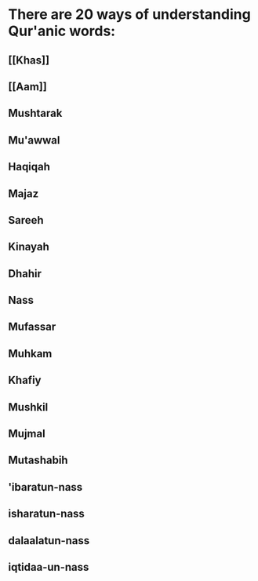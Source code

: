 # There are 20 ways of understanding Qur'anic words:
## [[Khas]]
## [[Aam]]
## Mushtarak
## Mu'awwal
## Haqiqah
## Majaz
## Sareeh
## Kinayah
## Dhahir
## Nass
## Mufassar
## Muhkam
## Khafiy
## Mushkil
## Mujmal
## Mutashabih
## 'ibaratun-nass
## isharatun-nass
## dalaalatun-nass
## iqtidaa-un-nass